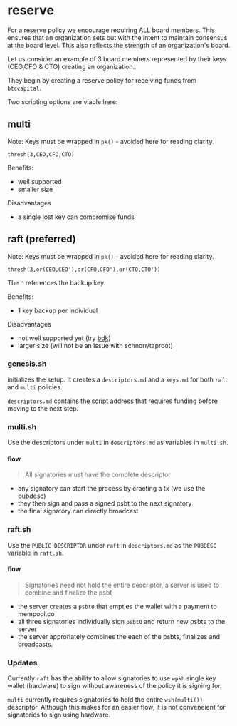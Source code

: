 # reserve

For a reserve policy we encourage requiring ALL board members. This ensures that an organization sets out with the intent to maintain consensus at the board level. This also reflects the strength of an organization's board.

Let us consider an example of 3 board members represented by their keys (CEO,CFO & CTO) creating an organization. 

They begin by creating a reserve policy for receiving funds from `btccapital`.

Two scripting options are viable here:

## multi
Note: Keys must be wrapped in `pk()` - avoided here for reading clarity.

```
thresh(3,CEO,CFO,CTO)
```

Benefits:
- well supported 
- smaller size

Disadvantages
- a single lost key can compromise funds


## raft (preferred)
Note: Keys must be wrapped in `pk()` - avoided here for reading clarity.

```
thresh(3,or(CEO,CEO'),or(CFO,CFO'),or(CTO,CTO'))
```

The `'` references the backup key. 

Benefits:
- 1 key backup per individual

Disadvantages
- not well supported yet (try [bdk](https://bitcoindevkit.org))
- larger size (will not be an issue with schnorr/taproot)





### genesis.sh 
initializes the setup. It creates a `descriptors.md` and a `keys.md` for both `raft` and `multi` policies. 

`descriptors.md` contains the script address that requires funding before moving to the next step.

### multi.sh 

Use the descriptors under `multi` in `descriptors.md` as variables in `multi.sh`.

#### flow

> All signatories must have the complete descriptor 

- any signatory can start the process by craeting a tx (we use the pubdesc)
- they then sign and pass a signed psbt to the next signatory
- the final signatory can directly broadcast

### raft.sh 

Use the `PUBLIC DESCRIPTOR` under `raft` in `descriptors.md` as the `PUBDESC` variable in `raft.sh`.

#### flow

> Signatories need not hold the entire descriptor, a server is used to combine and finalize the psbt

- the server creates a `psbt0` that empties the wallet with a payment to mempool.co
- all three signatories individually sign `psbt0` and return new psbts to the server
- the server approriately combines the each of the psbts, finalizes and broadcasts.


### Updates

Currently `raft` has the ability to allow signatories to use `wpkh` single key wallet (hardware) to sign without awareness of the policy it is signing for.

`multi` currently requires signatories to hold the entire `wsh(multi())` descriptor. Although this makes for an easier flow, it is not conveneient for signatories to sign using hardware.